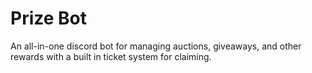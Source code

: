 # Prize Bot

An all-in-one discord bot for managing auctions, giveaways, and other rewards with a built in ticket system for claiming.